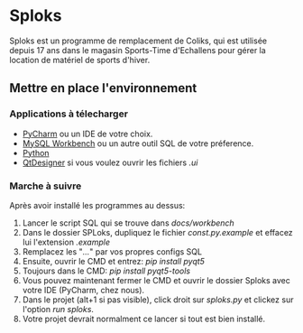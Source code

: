 # Sploks
Sploks est un programme de remplacement de Coliks, qui est utilisée depuis 17 ans dans le magasin Sports-Time d'Echallens pour gérer la location de matériel de sports d'hiver.

## Mettre en place l'environnement

### Applications à télecharger
- [PyCharm](https://www.jetbrains.com/pycharm/download/#section=windows) ou un IDE de votre choix.
- [MySQL Workbench](https://dev.mysql.com/downloads/workbench/) ou un autre outil SQL de votre préference.
- [Python](https://www.python.org/downloads/)
- [QtDesigner](https://build-system.fman.io/qt-designer-download) si vous voulez ouvrir les fichiers _.ui_

### Marche à suivre
Après avoir installé les programmes au dessus:

1. Lancer le script SQL qui se trouve dans _docs/workbench_
2. Dans le dossier SPLoks, dupliquez le fichier _const.py.example_ et effacez lui l'extension _.example_
3. Remplacez les "_..._" par vos propres configs SQL
4. Ensuite, ouvrir le CMD et entrez: _pip install pyqt5_
5. Toujours dans le CMD: _pip install pyqt5-tools_
6. Vous pouvez maintenant fermer le CMD et ouvrir le dossier Sploks avec votre IDE (PyCharm, chez nous).
7. Dans le projet (alt+1 si pas visible), click droit sur _sploks.py_ et clickez sur l'option _run sploks_.
8. Votre projet devrait normalment ce lancer si tout est bien installé.
